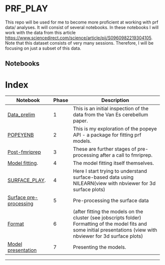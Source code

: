 # PRF_PLAY

This repo will be used for me to become more proficient at working with prf data/ analyses. It will consist of several notebooks. In these notebooks I will work with the data from this article https://www.sciencedirect.com/science/article/pii/S0960982219304105. Note that this dataset consists of very many sessions. Therefore, I will be focusing on just a subset of this data. 


## Notebooks


# Index
| Notebook | Phase | Description |
| --- | --- | --- |
| [Data_prelim](/Data_prelim.ipynb) | 1 | This is an initial inspection of the data from the Van Es cerebellum paper. |
| [POPEYENB](/POPEYENB.ipynb) | 2 | This is my exploration of the popeye API - a package for fitting prf models.|
| [Post-fmriprep](/Post-fmriprep.ipynb) | 3 |  These are further stages of pre-processing after a call to fmriprep. |
| [Model fitting](/Model-fitting.ipynb). | 4 | The model fitting itself themselves. |
| [SURFACE_PLAY](/SURFACE_PLAY_NILEARN.ipynb). | 4 | Here I start trying to understand surface-based data using NILEARN(view with nbviewer for 3d surface plots) |
| [Surface pre-processing](/SURFACE_PRE_PROCESS.ipynb) | 5 | Pre-processing the surface data |
| [Format](/Pickle2csv.ipynb) | 6 | (after fitting the models on the cluster (see jobscripts folder) Formatting of the model fits and some initial presentations (view with nbviewer for 3d surface plots)|
| [Model presentation](/Prf_pres.md) | 7 | Presenting the models. |
***